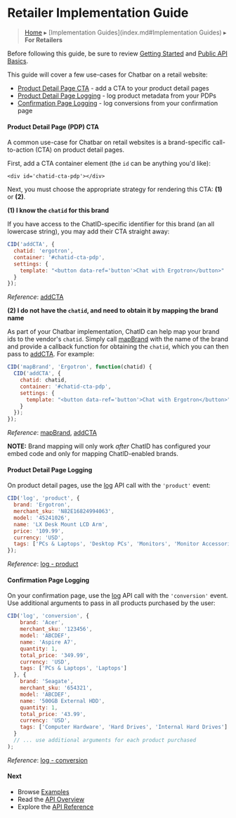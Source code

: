 Retailer Implementation Guide
=============================

> [Home](index.md) ▸ [Implementation Guides](index.md#Implementation Guides) ▸ **For Retailers**

Before following this guide, be sure to review [Getting Started](getting-started.md) and
[Public API Basics](public-api-overview.md#Basics).

This guide will cover a few use-cases for Chatbar on a retail website:

* [Product Detail Page CTA](retailer-implementation.md#Product_Detail_Page_CTA) - add a CTA to your product detail pages
* [Product Detail Page Logging](retailer-implementation.md#Product_Detail_Page_Logging) - log product metadata from your PDPs
* [Confirmation Page Logging](retailer-implementation.md#Confirmation_Page_Logging) - log conversions from your confirmation page

#### Product Detail Page (PDP) CTA

A common use-case for Chatbar on retail websites is a brand-specific call-to-action (CTA)
on product detail pages.

First, add a CTA container element (the `id` can be anything you'd like):

```
<div id='chatid-cta-pdp'></div>
```

Next, you must choose the appropriate strategy for rendering this CTA: **(1)** or **(2)**.

**(1) I know the `chatid` for this brand**

If you have access to the ChatID-specific identifier for this brand (an all lowercase
string), you may add their CTA straight away:

```javascript
CID('addCTA', {
  chatid: 'ergotron',
  container: '#chatid-cta-pdp',
  settings: {
    template: "<button data-ref='button'>Chat with Ergotron</button>"
  }
});
```

*Reference*: [addCTA](public-api-reference.md#addCTA)

**(2) I do not have the `chatid`, and need to obtain it by mapping the brand name**

As part of your Chatbar implementation, ChatID can help map your brand ids to the vendor's
`chatid`. Simply call [mapBrand](public-api-reference.md#mapBrand) with the name of the
brand and provide a callback function for obtaining the `chatid`, which you can then pass
to [addCTA](public-api-reference.md#addCTA). For example:

```javascript
CID('mapBrand', 'Ergotron', function(chatid) {
  CID('addCTA', {
    chatid: chatid,
    container: '#chatid-cta-pdp',
    settings: {
      template: "<button data-ref='button'>Chat with Ergotron</button>"
    }
  });
});
```

*Reference*: [mapBrand](public-api-reference.md#mapBrand),
[addCTA](public-api-reference.md#addCTA)

**NOTE:** Brand mapping will only work *after* ChatID has configured your embed code
and only for mapping ChatID-enabled brands.

#### Product Detail Page Logging

On product detail pages, use the [log](public-api-reference.md#log) API call with
the `'product'` event:

```javascript
CID('log', 'product', {
  brand: 'Ergotron',
  merchant_sku: 'N82E16824994063',
  model: '45241026',
  name: 'LX Desk Mount LCD Arm',
  price: '109.99',
  currency: 'USD',
  tags: ['PCs & Laptops', 'Desktop PCs', 'Monitors', 'Monitor Accessories', 'Ergotron']
});
```

*Reference*: [log - product](public-api-reference.md#log_-_product)

#### Confirmation Page Logging

On your confirmation page, use the [log](public-api-reference.md#log) API call with
the `'conversion'` event. Use additional arguments to pass in all products purchased by
the user:

```javascript
CID('log', 'conversion', {
    brand: 'Acer',
    merchant_sku: '123456',
    model: 'ABCDEF',
    name: 'Aspire A7',
    quantity: 1,
    total_price: '349.99',
    currency: 'USD',
    tags: ['PCs & Laptops', 'Laptops']
  }, {
    brand: 'Seagate',
    merchant_sku: '654321',
    model: 'ABCDEF',
    name: '500GB External HDD',
    quantity: 1,
    total_price: '43.99',
    currency: 'USD',
    tags: ['Computer Hardware', 'Hard Drives', 'Internal Hard Drives']
  }
  // ... use additional arguments for each product purchased
);
```

*Reference*: [log - conversion](public-api-reference.md#log_-_conversion)

#### Next

* Browse [Examples](demos.md)
* Read the [API Overview](public-api-overview.md)
* Explore the [API Reference](public-api-reference.md)
